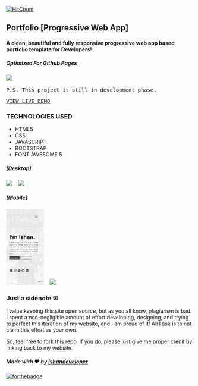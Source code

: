 [![HitCount](http://hits.dwyl.com/ishandeveloper/Portfolio.svg)](http://hits.dwyl.com/ishandeveloper/Portfolio)
## Portfolio [Progressive Web App]
#### A clean, beautiful and fully responsive progressive web app based portfolio template for Developers! 
##### Optimized For Github Pages

<img src="https://github.com/ishandeveloper/Portfolio/blob/master/screenshots/1.png?raw=false">

<pre>P.S. This project is still in development phase.</pre>
<pre><a href="https://ishandeveloper.com/Portfolio/">VIEW LIVE DEMO</a></pre>

### TECHNOLOGIES USED
* HTML5
* CSS
* JAVASCRIPT
* BOOTSTRAP
* FONT AWESOME 5

##### [Desktop]
<img src="https://github.com/ishandeveloper/Portfolio/blob/master/screenshots/1.png?raw=false" width="45%">&nbsp;&nbsp;&nbsp;&nbsp;<img src="https://github.com/ishandeveloper/Portfolio/blob/master/screenshots/3.png?raw=false" width="45%">
##### [Mobile]
<img src="https://github.com/ishandeveloper/Portfolio/blob/master/screenshots/1-mobile.png?raw=false" width="20%">&nbsp;&nbsp;&nbsp;&nbsp;<img src="https://github.com/ishandeveloper/Portfolio/blob/master/screenshots/3-mobile.png?raw=false" width="20%">

### Just a sidenote ✉
I value keeping this site open source, but as you all know, plagiarism is bad. I spent a non-negligible amount of effort developing, designing, and trying to perfect this iteration of my website, and I am proud of it! All I ask is to not claim this effort as your own.

So, feel free to fork this repo. If you do, please just give me proper credit by linking back to my website.

##### Made with ❤ by <a href="https://github.com/ishandeveloper">ishandeveloper</a>

[![forthebadge](https://forthebadge.com/images/badges/built-with-love.svg)](https://github.com/ishandeveloper)
